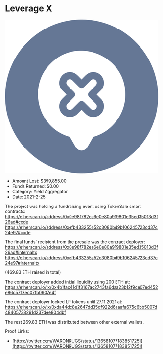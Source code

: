 # Leverage X
![Leverage X](/rektimages/Leverage-X.png)
- Amount Lost: $399,855.00
- Funds Returned: $0.00
- Category: Yield Aggregator
- Date: 2021-2-25

The project was holding a fundraising event using TokenSale smart contracts:  
https://etherscan.io/address/0x0e98f782ea6e0e80a919801e35ed35013d3f26ad#code  
https://etherscan.io/address/0xefb433255a52c3080bd9b106245723cd37c24e97#code  
  
The final funds' recipient from the presale was the contract deployer:  
https://etherscan.io/address/0x0e98f782ea6e0e80a919801e35ed35013d3f26ad#internaltx  
https://etherscan.io/address/0xefb433255a52c3080bd9b106245723cd37c24e97#internaltx  
  
(469.83 ETH raised in total)  
  
The contract deployer added initial liquidity using 200 ETH at:  
https://etherscan.io/tx/0x4b1fac41d1f3167ac2743fa6daa23b12f9ce07ed452e86c5713ec07fb0907e4f  
  
The contract deployer locked LP tokens until 27.11.2021 at:  
https://etherscan.io/tx/0xda44dc8e2647dd35df922d6aaafa675c6bb5007d48405738291d237dee804dbf  
  
The rest 269.83 ETH was distributed between other external wallets. 


Proof Links:
- [https://twitter.com/WARONRUGS/status/1365810771838517251](https://twitter.com/WARONRUGS/status/1365810771838517251)


